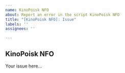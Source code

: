 ```yaml
---
name: KinoPoisk NFO
about: Report an error in the script KinoPoisk NFO
title: "[KinoPoisk NFO]: Issue"
labels: ''
assignees: ''

---
```


## KinoPoisk NFO

Your issue here...
